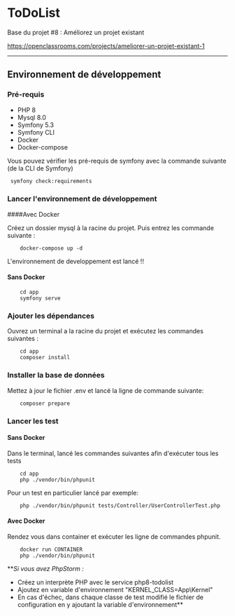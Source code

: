 ToDoList
========

Base du projet #8 : Améliorez un projet existant

https://openclassrooms.com/projects/ameliorer-un-projet-existant-1
***

## Environnement de développement

### Pré-requis
-   PHP 8
-   Mysql 8.0
-   Symfony 5.3
-   Symfony CLI
-   Docker
-   Docker-compose

Vous pouvez vérifier les pré-requis de symfony avec la commande suivante (de la CLI de Symfony)

```bash
 symfony check:requirements
```

### Lancer l'environnement de développement

####Avec Docker

Créez un dossier mysql à la racine du projet. Puis entrez les commande suivante :
```
    docker-compose up -d
```

L'environnement de developpement est lancé !!

#### Sans Docker

```
    cd app
    symfony serve
```

### Ajouter les dépendances

Ouvrez un terminal a la racine du projet et exécutez les commandes suivantes :

```
    cd app
    composer install
```

### Installer la base de données
Mettez à jour le fichier .env et lancé la ligne de commande suivante:
```
    composer prepare
```

### Lancer les test

#### Sans Docker
Dans le terminal, lancé les commandes suivantes afin d'exécuter tous les tests
```
    cd app
    php ./vendor/bin/phpunit
```

Pour un test en particulier lancé par exemple:
```
    php ./vendor/bin/phpunit tests/Controller/UserControllerTest.php
```

#### Avec Docker

Rendez vous dans container et exécuter les ligne de commandes phpunit.

```
    docker run CONTAINER
    php ./vendor/bin/phpunit
```

**_Si vous avez PhpStorm :_
- Créez un interprète PHP avec le service php8-todolist
- Ajoutez en variable d'environnement "KERNEL_CLASS=App\Kernel"
- En cas d'échec, dans chaque classe de test modifié le fichier de configuration en y ajoutant la variable d'environnement**

